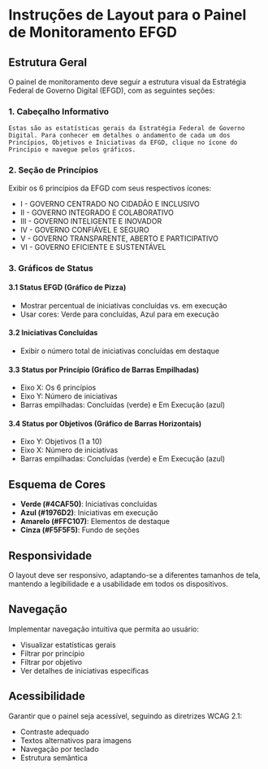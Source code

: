 # Instruções de Layout para o Painel de Monitoramento EFGD

## Estrutura Geral

O painel de monitoramento deve seguir a estrutura visual da Estratégia Federal de Governo Digital (EFGD), com as seguintes seções:

### 1. Cabeçalho Informativo

```
Estas são as estatísticas gerais da Estratégia Federal de Governo Digital. Para conhecer em detalhes o andamento de cada um dos Princípios, Objetivos e Iniciativas da EFGD, clique no ícone do Princípio e navegue pelos gráficos.
```

### 2. Seção de Princípios

Exibir os 6 princípios da EFGD com seus respectivos ícones:

- I - GOVERNO CENTRADO NO CIDADÃO E INCLUSIVO
- II - GOVERNO INTEGRADO E COLABORATIVO
- III - GOVERNO INTELIGENTE E INOVADOR
- IV - GOVERNO CONFIÁVEL E SEGURO
- V - GOVERNO TRANSPARENTE, ABERTO E PARTICIPATIVO
- VI - GOVERNO EFICIENTE E SUSTENTÁVEL

### 3. Gráficos de Status

#### 3.1 Status EFGD (Gráfico de Pizza)
- Mostrar percentual de iniciativas concluídas vs. em execução
- Usar cores: Verde para concluídas, Azul para em execução

#### 3.2 Iniciativas Concluídas
- Exibir o número total de iniciativas concluídas em destaque

#### 3.3 Status por Princípio (Gráfico de Barras Empilhadas)
- Eixo X: Os 6 princípios
- Eixo Y: Número de iniciativas
- Barras empilhadas: Concluídas (verde) e Em Execução (azul)

#### 3.4 Status por Objetivos (Gráfico de Barras Horizontais)
- Eixo Y: Objetivos (1 a 10)
- Eixo X: Número de iniciativas
- Barras empilhadas: Concluídas (verde) e Em Execução (azul)

## Esquema de Cores

- **Verde (#4CAF50)**: Iniciativas concluídas
- **Azul (#1976D2)**: Iniciativas em execução
- **Amarelo (#FFC107)**: Elementos de destaque
- **Cinza (#F5F5F5)**: Fundo de seções

## Responsividade

O layout deve ser responsivo, adaptando-se a diferentes tamanhos de tela, mantendo a legibilidade e a usabilidade em todos os dispositivos.

## Navegação

Implementar navegação intuitiva que permita ao usuário:
- Visualizar estatísticas gerais
- Filtrar por princípio
- Filtrar por objetivo
- Ver detalhes de iniciativas específicas

## Acessibilidade

Garantir que o painel seja acessível, seguindo as diretrizes WCAG 2.1:
- Contraste adequado
- Textos alternativos para imagens
- Navegação por teclado
- Estrutura semântica
